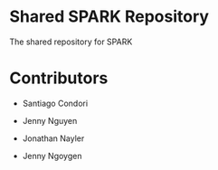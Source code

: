 # Shared SPARK Repository
The shared repository for SPARK

# Contributors
- Santiago Condori
- Jenny Nguyen

- Jonathan Nayler
- Jenny Ngoygen 
